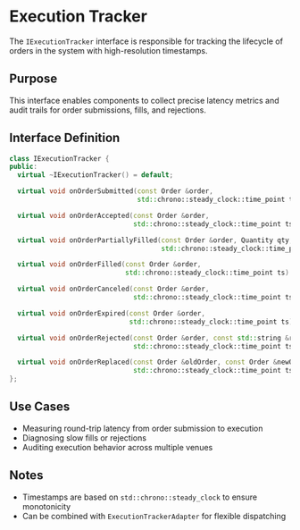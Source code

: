 # Execution Tracker

The `IExecutionTracker` interface is responsible for tracking the lifecycle of orders in the system with high-resolution timestamps.

## Purpose

This interface enables components to collect precise latency metrics and audit trails for order submissions, fills, and rejections.

## Interface Definition

```cpp
class IExecutionTracker {
public:
  virtual ~IExecutionTracker() = default;

  virtual void onOrderSubmitted(const Order &order,
                                std::chrono::steady_clock::time_point ts) = 0;

  virtual void onOrderAccepted(const Order &order,
                               std::chrono::steady_clock::time_point ts) = 0;

  virtual void onOrderPartiallyFilled(const Order &order, Quantity qty,
                                      std::chrono::steady_clock::time_point ts) = 0;

  virtual void onOrderFilled(const Order &order,
                             std::chrono::steady_clock::time_point ts) = 0;

  virtual void onOrderCanceled(const Order &order,
                               std::chrono::steady_clock::time_point ts) = 0;

  virtual void onOrderExpired(const Order &order,
                              std::chrono::steady_clock::time_point ts) = 0;

  virtual void onOrderRejected(const Order &order, const std::string &reason,
                               std::chrono::steady_clock::time_point ts) = 0;

  virtual void onOrderReplaced(const Order &oldOrder, const Order &newOrder,
                               std::chrono::steady_clock::time_point ts) = 0;
};
```

## Use Cases

- Measuring round-trip latency from order submission to execution
- Diagnosing slow fills or rejections
- Auditing execution behavior across multiple venues

## Notes

- Timestamps are based on `std::chrono::steady_clock` to ensure monotonicity
- Can be combined with `ExecutionTrackerAdapter` for flexible dispatching
